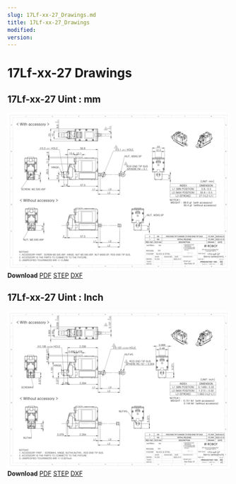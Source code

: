 ```yaml
---
slug: 17Lf-xx-27_Drawings.md
title: 17Lf-xx-27_Drawings
modified: 
version:
---
```

# 17Lf-xx-27 Drawings
## 17Lf-xx-27 Uint : mm
![12Lf-xxF-27 Drawing](./data/ENG-17Lf-xxF-27-Sevo-Seriesmm_Rev02_20250523.png)  
**Download** <a href="./data/ENG-17Lf-xxF-27-Sevo-Seriesmm_Rev02_20250523.pdf" download>PDF</a> <a href="./data/17Lf-xxxxx-27-Servo-Series_Rev02_20250523.step" download>STEP</a> <a href="./data/17Lf-xxxxx-27-Servo-Seriesmm_Rev02_20250523.DXF" download>DXF</a>
## 17Lf-xx-27 Uint : Inch
![12Lf-xxF-27 Drawing](./data/ENG-17Lf-xxF-27-Sevo-Seriesinch_Rev02_20250523.png)  
**Download** <a href="./data/17Lf-xxxxx-27-Servo-Seriesinch_Rev02_20250523.pdf" download>PDF</a> <a href="./data/17Lf-xxxxx-27-Servo-Series_Rev02_20250523.step" download>STEP</a> <a href="./data/17Lf-xxxxx-27-Servo-Seriesinch_Rev02_20250523.DXF" download>DXF</a>